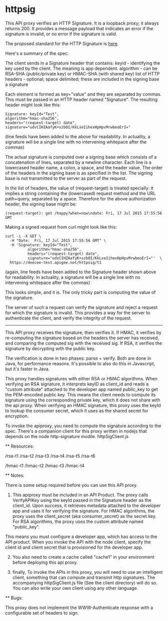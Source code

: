 httpsig
==================

This API proxy verifies an HTTP Signature.  It is a loopback proxy; it always returns 200.  It provides a message payload that indicates an error if the signature is invalid, or no error if the signature is valid. 

The proposed standard for the HTTP Signature is [here](http://tools.ietf.org/html/draft-cavage-http-signatures-05).

Here's a summary of the spec: 

The client sends in a Signature header that contains:
  keyid - identifying the key used by the client. The meaning is app dependent. 
  algorithm - can be RSA-SHA (public/private key) or HMAC-SHA (with shared key)
  list of HTTP headers - optional; space delimited; these are included in the signing base
  a signature

Each element is formed as key="value" and they are separated by commas. This must be passed in an HTTP header named "Signature".
The resulting header might look like this: 

```
Signature: keyId="Test",
algorithm="hmac-sha256",
headers="(request-target) date",
signature="udvCIHZAafyK+szbOI/KkLxeIihexHpHpvMrwbeoErI="
```

(line feeds have been added to the above for readability. In actuality, a signature will be a single line with no intervening whitepace after the commas)

The actual signature is computed over a signing base which consists of a concatenation of lines, separated by a newline character. Each line is a lowercased header name, a colon, a space, and the header value. The order of the headers in the signing base is as specified in the list. The signing base is not transmitted to the server as part of the request. 

In the list of headers, the value of (request-target) is treated specially: it implies a string containing the (lowercased) request method and the URL path+query, separated by a space. Therefore for the above authorization header, the signing base might be: 

```
(request-target): get /happy?when=now\ndate: Fri, 17 Jul 2015 17:55:56 GMT
```
Making a signed request from curl might look like this: 

```
curl -i -X GET \
  -H "Date:  Fri, 17 Jul 2015 17:55:56 GMT" \
  -H 'Signature: keyId="Test",
          algorithm="hmac-sha256",
          headers="(request-target) date",
          signature="udvCIHZAafyK+szbOI/KkLxeIihexHpHpvMrwbeoErI="'  \
  https://deecee-test.apigee.net/httpsig/t1
```

(again, line feeds have been added to the Signature header shown above for readability. In actuality, a signature will be a single line with no intervening whitepace after the commas)

This looks simple, and it is. The only tricky part is computing the value of the signature.

The server of such a request can verify the signature and reject a request for which the signature is invalid.  This provides a way for the server to authenticate the client, and verify the integrity of the request. 

-----

This API proxy receives the signature, then verifies it.  If HMAC, it
verifies by re-computing the signature based on the headers the server
has received, and comparing the computed sig with the received sig.  If
RSA, it verifies the signature by decrypting with the public key.

The verification is done in two phases: parse + verify.  Both are done
in Java, for performance reasons. It's possible to also do this in
Javascript, but it's faster in Java.

This proxy handles signatures with either RSA or HMAC algorithms. When
verifying an RSA signature, it interprets keyID as client_id and reads a
"custom attribute" attached to the developer app named public_key to get
the PEM-encoded public key. This means the client needs to compute its
signature using the corresponding private key, which it does not share
with the api proxy.  When verifying an HMAC signature, this proxy uses
the keyId to lookup the consumer secret, which it uses as the shared
secret for encryption.

To invoke the apiproxy, you need to compute the signature according to
the spec.  There's a companion client for this proxy written in nodejs
that depends on the node http-signature modile.  httpSigClient.js


** Resources: 

  /rsa-t1
  /rsa-t2
  /rsa-t3
  /rsa-t4
  /rsa-t5
  /rsa-t6

  /hmac-t1
  /hmac-t2
  /hmac-t3
  /hmac-t4


** Notes:

There is some setup required before you can use this API proxy. 

1. This apiproxy must be included in an API Product. The proxy calls
  VerifyAPIKey using the keyId passed in the Signature header as the
  client_id. Upon success, it retrieves metadata attached to the
  developer app and uses it for verifying the signature.  For HMAC
  algorithms, the proxy uses the client_secret (aka consumer_secret) as
  the secret key.  For RSA algorithms, the proxy uses the custom
  attribute named "public_key".  
  
  This means you must configure a developer app, which has access to the
  API product. When you invoke the API with the node client, specify the
  client id and client secret that is provisioned for the developer app.

2. You also need to create a cache called "cache1" in your environment before
deploying this api proxy.

3. finally, To invoke the APIs in this proxy, you will need to use an
intelligent client, something that can compute and transmit http
signatures. The accompanying httpSigClient.js file (See the client
directory) will do so.  You can also write your own client using any
other language.


** Bugs:

  This proxy does not implement the WWW-Authenticate response with a
    configurable set of headers to sign.


